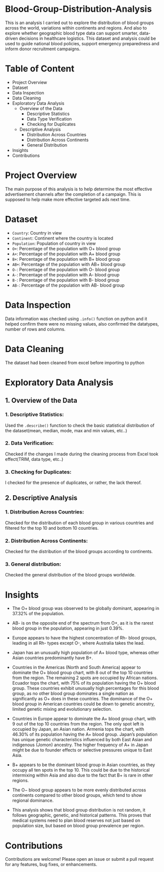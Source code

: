 # Blood-Group-Distribution-Analysis
This is an analysis I carried out to explore the distribution of blood groups across the world, variations within continents and regions. And also to explore whether geographic blood type data can support smarter, data-driven decisions in healthcare logistics. This dataset and analysis could be used to guide national blood policies, support emergency preparedness and inform donor recruitment campaigns.
# Table of Content
- Project Overview
- Dataset
- Data Inspection
- Data Cleaning
- Exploratory Data Analysis
  - Overview of the Data
    - Descriptive Statistics
    - Data Type Verification
    - Checking for Duplicates
  - Descriptive Analysis
    - Distribution Across Countries
    - Distribution Across Continents
    - General Distribution
- Insights
- Contributions

# Project Overview
The main purpose of this analysis is to help determine the most effective advertisement channels after the completion of a campaign. This is supposed to help make more effective targeted ads next time.

# Dataset
- `Country`: Country in view
- `Continent`: Continent where the country is located
- `Population`: Population of country in view
- `O+`: Percentage of the population with O+ blood group
- `A+`: Percentage of the population with A+ blood group
- `B+`: Percentage of the population with B+ blood group
- `AB+`: Percentage of the population with AB+ blood group
- `O-`: Percentage of the population with O- blood group
- `A-`: Percentage of the population with A- blood group
- `B-`: Percentage of the population with B- blood group
- `AB-`: Percentage of the population with AB- blood group
# Data Inspection
Data information was checked using `.info()` function on python and it helped confirm there were no missing values, also confirmed the datatypes, number of rows and columns.

# Data Cleaning
The dataset had been cleaned from excel before importing to python

# Exploratory Data Analysis
## 1. Overview of the Data
### 1. Descriptive Statistics:
Used the `.describe()` function to check the basic statistical distribution of the dataset(mean, median, mode, max and min values, etc..)

### 2. Data Verification:
Checked if the changes I made during the cleaning process from Excel took effect(TRIM, data type, etc..) 

### 3. Checking for Duplicates:
I checked for the presence of duplicates, or rather, the lack thereof.

## 2. Descriptive Analysis
### 1. Distribution Across Countries:
Checked for the distribution of each blood group in various countries and filtered for the top 10 and bottom 10 countries.

### 2. Distribution Across Continents:
Checked for the distribution of the blood groups according to continents.

### 3. General distribution:
Checked the general distribution of the blood groups worldwide.

# Insights
- The O+ blood group was observed to be globally dominant, appearing in 37.32% of the population.

- AB- is on the opposite end of the spectrum from O+, as it is the rarest blood group in the population, appearing in just 0.39%.

- Europe appears to have the highest concentration of Rh- blood groups, leading in all Rh- types except O-, where Australia takes the lead.

- Japan has an unusually high population of A+ blood type, whereas other Asian countries predominantly have B+.

- Countries in the Americas (North and South America) appear to dominate the O+ blood group chart, with 8 out of the top 10 countries from the region. The remaining 2 spots are occupied by African nations. Ecuador tops the chart, with 75% of its population having the O+ blood group. These countries exhibit unusually high percentages for this blood group, as no other blood group dominates a single nation as significantly as O+ does in these countries. The dominance of the O+ blood group in American countries could be down to genetic ancestry, limited genetic mixing and evolutionary selection.

- Countries in Europe appear to dominate the A+ blood group chart, with 9 out of the top 10 countries from the region. The only spot left is occupied by Japan, an Asian nation. Armenia tops the chart, with 46.30% of its population having the A+ blood group. Japan’s population has unique genetic characteristics influenced by both East Asian and indigenous (Jomon) ancestry. The higher frequency of A+ in Japan might be due to founder effects or selective pressures unique to East Asia.

- B+ appears to be the dominant blood group in Asian countries, as they occupy all ten spots in the top 10. This could be due to the historical intermixing within Asia and also due to the fact that B+ is rare in other regions.

- The O− blood group appears to be more evenly distributed across continents compared to other blood groups, which tend to show regional dominance.

- This analysis shows that blood group distribution is not random, it follows geographic, genetic, and historical patterns. This proves that medical systems need to plan blood reserves not just based on population size, but based on blood group prevalence per region.




# Contributions
Contributions are welcome! Please open an issue or submit a pull request for any features, bug fixes, or enhancements.
